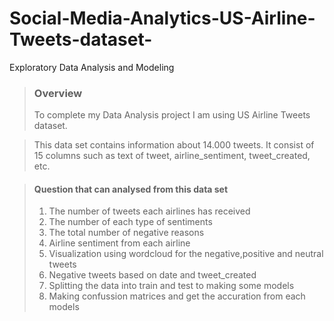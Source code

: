# Social-Media-Analytics-US-Airline-Tweets-dataset-
Exploratory Data Analysis and Modeling

>### **Overview**
>To complete my Data Analysis project I am using US Airline Tweets dataset. 

>This data set contains information about 14.000 tweets. It consist of 15 columns such as text of tweet, airline_sentiment, tweet_created, etc.   

>#### **Question that can analysed from this data set**
> 1. The number of tweets each airlines has received
> 2. The number of each type of sentiments  
> 3. The total number of negative reasons
> 4. Airline sentiment from each airline
> 5. Visualization using wordcloud for the negative,positive and neutral tweets
> 6. Negative tweets based on date and tweet_created
> 7. Splitting the data into train and test to making some models
> 8. Making confussion matrices and get the accuration from each models
